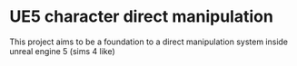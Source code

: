# UE5 character direct manipulation
 This project aims to be a foundation to a direct manipulation system inside unreal engine 5 (sims 4 like)
